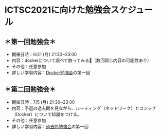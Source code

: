 # ICTSC2021に向けた勉強会スケジュール

## ＊第一回勉強会＊
- 開催日時：6/21 (月)  21:30~23:00
- 内容：dockerについて調べて触ってみる:whale:（数回同じ内容の可能性あり）
- その他：任意参加
- 詳しい学習内容：[Docker勉強会](./docker/summary.md)の第一回

## ＊第二回勉強会＊
- 開催日時：7/5 (月)  21:30~23:00
- 内容：予選の過去問を見ながら、ルーティング（ネットワーク）とコンテナ（Docker）について知識をつける。
- その他：任意参加
- 詳しい学習内容：[過去問勉強会](./kakomon/summary.md)の第一回